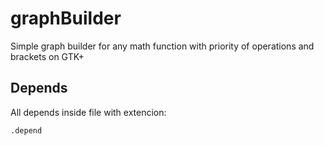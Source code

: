 # graphBuilder
Simple graph builder for any math function with priority of operations and brackets on GTK+

## Depends

All depends inside file with extencion:
 ```
.depend 
 ```
